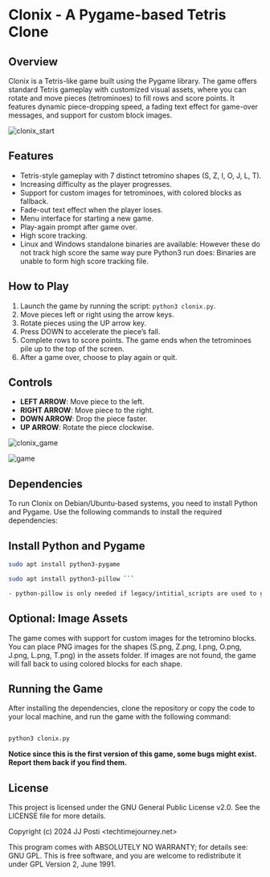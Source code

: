 # Clonix - A Pygame-based Tetris Clone

## Overview
Clonix is a Tetris-like game built using the Pygame library. The game offers standard Tetris gameplay with customized visual assets, where you can rotate and move pieces (tetrominoes) to fill rows and score points. It features dynamic piece-dropping speed, a fading text effect for game-over messages, and support for custom block images.

![clonix_start](https://github.com/user-attachments/assets/bb7a144f-dcbb-4846-b633-e0713852c85f)

## Features
- Tetris-style gameplay with 7 distinct tetromino shapes (S, Z, I, O, J, L, T).
- Increasing difficulty as the player progresses.
- Support for custom images for tetrominoes, with colored blocks as fallback.
- Fade-out text effect when the player loses.
- Menu interface for starting a new game.
- Play-again prompt after game over.
- High score tracking.
- Linux and Windows standalone binaries are available:
      However these do not track high score the same way pure Python3 run does: Binaries are unable to form high score tracking file.

## How to Play
1. Launch the game by running the script: `python3 clonix.py`.
2. Move pieces left or right using the arrow keys.
3. Rotate pieces using the UP arrow key.
4. Press DOWN to accelerate the piece’s fall.
5. Complete rows to score points. The game ends when the tetrominoes pile up to the top of the screen.
6. After a game over, choose to play again or quit.

## Controls
- **LEFT ARROW**: Move piece to the left.
- **RIGHT ARROW**: Move piece to the right.
- **DOWN ARROW**: Drop the piece faster.
- **UP ARROW**: Rotate the piece clockwise.

![clonix_game](https://github.com/user-attachments/assets/9b42328c-23a5-4f8a-94d1-023a2bcd4fdd)

![game](https://github.com/user-attachments/assets/6fcea4c1-d778-4923-88c5-cbba0da9d121)


## Dependencies

To run Clonix on Debian/Ubuntu-based systems, you need to install Python and Pygame. Use the following commands to install the required dependencies:

## Install Python and Pygame

```bash
sudo apt install python3-pygame 

sudo apt install python3-pillow ```   

- python-pillow is only needed if legacy/intitial_scripts are used to generate the very basic style. 
```

## Optional: Image Assets

The game comes with support for custom images for the tetromino blocks. You can place PNG images for the shapes (S.png, Z.png, I.png, O.png, J.png, L.png, T.png) in the assets folder. If images are not found, the game will fall back to using colored blocks for each shape.

## Running the Game

After installing the dependencies, clone the repository or copy the code to your local machine, and run the game with the following command:

```bash 

python3 clonix.py
```

<b> Notice since this is the first version of this game, some bugs might exist. Report them back if you find them. </b>

## License

This project is licensed under the GNU General Public License v2.0. See the LICENSE file for more details.

Copyright (c) 2024 JJ Posti <techtimejourney.net>

This program comes with ABSOLUTELY NO WARRANTY; for details see: GNU GPL.
This is free software, and you are welcome to redistribute it under GPL Version 2, June 1991.
